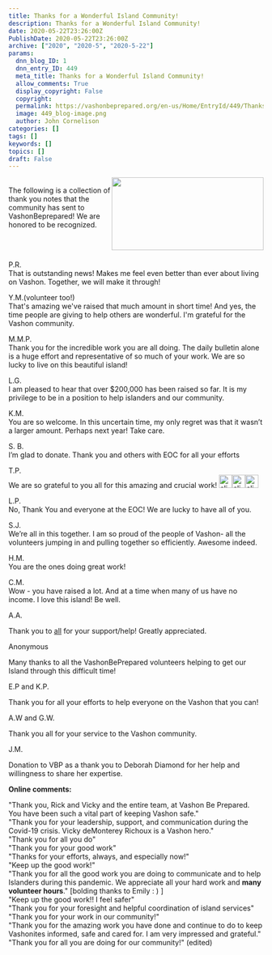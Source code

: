 ```yaml
---
title: Thanks for a Wonderful Island Community!
description: Thanks for a Wonderful Island Community!
date: 2020-05-22T23:26:00Z
PublishDate: 2020-05-22T23:26:00Z
archive: ["2020", "2020-5", "2020-5-22"]
params:
  dnn_blog_ID: 1
  dnn_entry_ID: 449
  meta_title: Thanks for a Wonderful Island Community!
  allow_comments: True
  display_copyright: False
  copyright:
  permalink: https://vashonbeprepared.org/en-us/Home/EntryId/449/Thanks-for-a-Wonderful-Island-Community
  image: 449_blog-image.png
  author: John Cornelison
categories: []
tags: []
keywords: []
topics: []
draft: False
---
```


<p><a href="/Portals/1/Graphics/EOC/ThankYou.png" target="_blank"><img alt="" src="/Portals/1/Graphics/EOC/ThankYou.png?ver=2020-05-22-183110-933" style="width: 300px; height: 144px; float: right;" /></a><br />The following is a collection of thank you notes that the community has sent to VashonBeprepared! We are honored to be recognized.</p><br /><br /><p>P.R.<br />That is outstanding news! Makes me feel even better than ever about living on Vashon. Together, we will make it through!</p> <p>Y.M.(volunteer too!)<br />That's amazing we've raised that much amount in short time! And yes, the time people are giving to help others are wonderful. I'm grateful for the Vashon community.</p> <p>M.M.P.<br />Thank you for the incredible work you are all doing. The daily bulletin alone is a huge effort and representative of so much of your work. We are so lucky to live on this beautiful island!</p> <p>L.G.<br />I am pleased to hear that over $200,000 has been raised so far. It is my privilege to be in a position to help islanders and our community.</p> <p>K.M.<br />You are so welcome. In this uncertain time, my only regret was that it wasn’t a larger amount. Perhaps next year! Take care.</p> <p>S. B.<br />I’m glad to donate. Thank you and others with EOC for all your efforts</p> <p>T.P.<br />We are so grateful to you all for this amazing and crucial work! <a href="https://vashonbeprepared.org./images/449/Open-Live-Writer-Thanks-for-a-Wonderful-Island-Community_E72A-clip_image003_6.png"><img title="clip_image003" style="margin: 0px; display: inline; background-image: none; border-width: 0px; border-style: solid;" alt="clip_image003" src="https://vashonbeprepared.org./images/449/Open-Live-Writer-Thanks-for-a-Wonderful-Island-Community_E72A-clip_image003_thumb.png" width="26" height="26" /></a><a href="https://vashonbeprepared.org./images/449/Open-Live-Writer-Thanks-for-a-Wonderful-Island-Community_E72A-clip_image003%5b1%5d.png"><img title="clip_image003[1]" style="margin: 0px; display: inline; background-image: none; border-width: 0px; border-style: solid;" alt="clip_image003[1]" src="https://vashonbeprepared.org./images/449/Open-Live-Writer-Thanks-for-a-Wonderful-Island-Community_E72A-clip_image003%5b1%5d_thumb.png" width="26" height="26" /></a><a href="https://vashonbeprepared.org./images/449/Open-Live-Writer-Thanks-for-a-Wonderful-Island-Community_E72A-clip_image003%5b2%5d.png"><img title="clip_image003[2]" style="display: inline; background-image: none; border-width: 0px; border-style: solid;" alt="clip_image003[2]" src="https://vashonbeprepared.org./images/449/Open-Live-Writer-Thanks-for-a-Wonderful-Island-Community_E72A-clip_image003%5b2%5d_thumb.png" width="26" height="26" /></a></p> <p>L.P.<br />No, Thank You and everyone at the EOC! We are lucky to have all of you.</p> <p>S.J.<br />We’re all in this together. I am so proud of the people of Vashon- all the volunteers jumping in and pulling together so efficiently. Awesome indeed.</p> <p>H.M.<br />You are the ones doing great work!</p> <p>C.M.<br />Wow - you have raised a lot. And at a time when many of us have no income. I love this island! Be well.</p> <p>A.A.</p> <p>Thank you to <span style="text-decoration: underline;">all</span> for your support/help! Greatly appreciated.</p> <p>Anonymous </p> <p>Many thanks to all the VashonBePrepared volunteers helping to get our Island through this difficult time!</p> <p>E.P and K.P.</p> <p>Thank you for all your efforts to help everyone on the Vashon that you can!</p> <p>A.W and G.W.</p> <p>Thank you all for your service to the Vashon community.</p> <p>J.M.</p> <p>Donation to VBP as a thank you to Deborah Diamond for her help and willingness to share her expertise. </p> <p><strong>Online comments:</strong></p> <p>"Thank you, Rick and Vicky and the entire team, at Vashon Be Prepared. You have been such a vital part of keeping Vashon safe."<br />"Thank you for your leadership, support, and communication during the Covid-19 crisis. Vicky deMonterey Richoux is a Vashon hero."<br />"Thank you for all you do"<br />"Thank you for your good work"<br />"Thanks for your efforts, always, and especially now!"<br />"Keep up the good work!"<br />"Thank you for all the good work you are doing to communicate and to help Islanders during this pandemic. We appreciate all your hard work and <strong>many volunteer hours</strong>." [bolding thanks to Emily : ) ]<br />"Keep up the good work!! I feel safer"<br />"Thank you for your foresight and helpful coordination of island services"<br />"Thank you for your work in our community!"<br />"Thank you for the amazing work you have done and continue to do to keep Vashonites informed, safe and cared for. I am very impressed and grateful."<br />"Thank you for all you are doing for our community!" (edited) </p>
